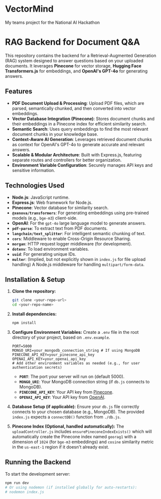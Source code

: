 # VectorMind

My teams project for the National AI Hackathon

# RAG Backend for Document Q&A

This repository contains the backend for a Retrieval-Augmented Generation (RAG) system designed to answer questions based on your uploaded documents. It leverages **Pinecone** for vector storage, **Hugging Face Transformers.js** for embeddings, and **OpenAI's GPT-4o** for generating answers.

## Features

- **PDF Document Upload & Processing**: Upload PDF files, which are parsed, semantically chunked, and then converted into vector embeddings.
- **Vector Database Integration (Pinecone)**: Stores document chunks and their embeddings in a Pinecone index for efficient similarity search.
- **Semantic Search**: Uses query embeddings to find the most relevant document chunks in your knowledge base.
- **Context-Aware AI Generation**: Leverages retrieved document chunks as context for OpenAI's GPT-4o to generate accurate and relevant answers.
- **Scalable & Modular Architecture**: Built with Express.js, featuring separate routes and controllers for better organization.
- **Environment Variable Configuration**: Securely manages API keys and sensitive information.

## Technologies Used

- **Node.js**: JavaScript runtime.
- **Express.js**: Web framework for Node.js.
- **Pinecone**: Vector database for similarity search.
- **`@xenova/transformers`**: For generating embeddings using pre-trained models (e.g., `bge-m3`) client-side.
- **OpenAI**: For the `gpt-4o` large language model to generate answers.
- **`pdf-parse`**: To extract text from PDF documents.
- **`langchain/text_splitter`**: For intelligent semantic chunking of text.
- **`cors`**: Middleware to enable Cross-Origin Resource Sharing.
- **`morgan`**: HTTP request logger middleware (for development).
- **`dotenv`**: To load environment variables.
- **`uuid`**: For generating unique IDs.
- **`multer`**: (Implied, but not explicitly shown in `index.js` for file upload handling) A Node.js middleware for handling `multipart/form-data`.

## Installation & Setup

1.  **Clone the repository:**

    ```bash
    git clone <your-repo-url>
    cd <your-repo-name>
    ```

2.  **Install dependencies:**

    ```bash
    npm install
    ```

3.  **Configure Environment Variables:**
    Create a `.env` file in the root directory of your project, based on `.env.example`.

    ```env
    PORT=5000
    MONGO_URI=your_mongodb_connection_string # If using MongoDB
    PINECONE_API_KEY=your_pinecone_api_key
    OPENAI_API_KEY=your_openai_api_key
    # Add other environment variables as needed (e.g., for user authentication secrets)
    ```

    - **`PORT`**: The port your server will run on (default 5000).
    - **`MONGO_URI`**: Your MongoDB connection string (if `db.js` connects to MongoDB).
    - **`PINECONE_API_KEY`**: Your API key from [Pinecone](https://www.pinecone.io/).
    - **`OPENAI_API_KEY`**: Your API key from [OpenAI](https://platform.openai.com/).

4.  **Database Setup (if applicable):**
    Ensure your `db.js` file correctly connects to your chosen database (e.g., MongoDB). The provided `index.js` expects a `connectDB()` function from `./db.js`.

5.  **Pinecone Index (Optional, handled automatically):**
    The `uploadController.js` includes `ensurePineconeIndexExists()` which will automatically create the Pinecone index named `georag1` with a dimension of `1024` (for `bge-m3` embeddings) and `cosine` similarity metric in the `us-east-1` region if it doesn't already exist.

## Running the Backend

To start the development server:

```bash
npm run dev
# Or using nodemon (if installed globally for auto-restarts):
# nodemon index.js
```
